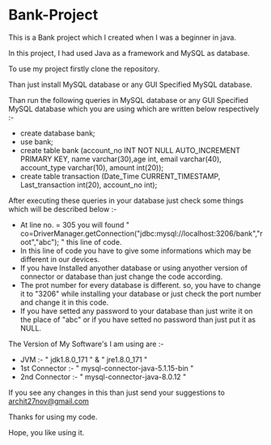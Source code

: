 # Bank-Project

This is a Bank project which I created when I was a beginner in java.

In this project, I had used Java as a framework and MySQL as database.

To use my project firstly clone the repository.

Than just install MySQL database or any GUI Specified MySQL database.

Than run the following queries in MySQL database or any GUI Specified MySQL database which you are using which are written below respectively :-
  * create database bank;
  * use bank;
  * create table bank (account_no INT NOT NULL AUTO_INCREMENT PRIMARY KEY, name varchar(30),age int, email varchar(40), account_type varchar(10), amount int(20));
  * create table transaction (Date_Time CURRENT_TIMESTAMP, Last_transaction int(20), account_no int);
  
After executing these queries in your database just check some things which will be described below :-
  * At line no. = 305 you will found " co=DriverManager.getConnection("jdbc:mysql://localhost:3206/bank","root","abc"); " this line of code.
  * In this line of code you have to give some informations which may be different in our devices.
  * If you have Installed anyother database or using anyother version of connector or database than just change the code according.
  * The prot number for every database is different. so, you have to change it to "3206" while installing your database or just check the port number and change it in this code.
  * If you have setted any password to your database than just write it on the place of "abc" or if you have setted no password than just put it as NULL.
  
The Version of My Software's I am using are :-
  * JVM :- " jdk1.8.0_171 " & " jre1.8.0_171 "
  * 1st Connector :- " mysql-connector-java-5.1.15-bin "
  * 2nd Connector :- " mysql-connector-java-8.0.12 "

If you see any changes in this than just send your suggestions to archit27nov@gmail.com 

Thanks for using my code.

Hope, you like using it.

